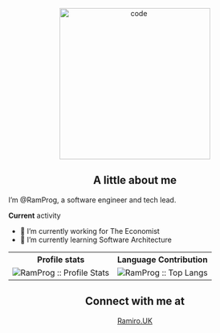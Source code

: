 <p align="center">
<img src="https://media.giphy.com/media/3oKIPnAiaMCws8nOsE/giphy.webp" width="300" alt="code" align="center">
</p>
<h2 align="center">A little about me</h2>

I’m @RamProg, a software engineer and tech lead.

**Current** activity
- 💼 I’m currently working for The Economist
- 🌱 I’m currently learning Software Architecture

<p align="center">
   <table>
      <tr>
       <th>Profile stats  </th>
       <th>Language Contribution</th>
     </tr>
      <tr>
       <td><img alt="RamProg :: Profile Stats" src="https://github-readme-stats-sigma-five.vercel.app/api?username=ramprog&show_icons=true&theme=dark"> </td>
       <td><img alt="RamProg :: Top Langs" src="https://github-readme-stats-sigma-five.vercel.app/api/top-langs/?username=ramprog&theme=dark"> </td>
     </tr>
   </table>
</p>

<h2 align="center">Connect with me at</h2>

<p align="center">
  <a href="https://www.ramiro.uk">
    Ramiro.UK
  </a>
</p>
